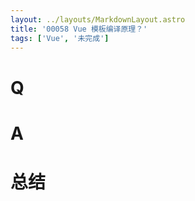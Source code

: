 ```yaml
---
layout: ../layouts/MarkdownLayout.astro
title: '00058 Vue 模板编译原理？'
tags: ['Vue', '未完成']
---
```


# Q



# A



# 总结



<script>
  function func() {

  }
  
</script>